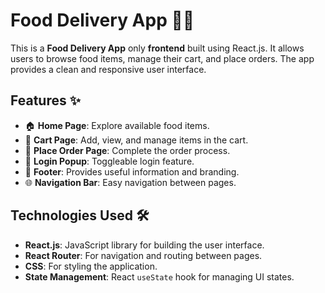 # Food Delivery App 🍔🚚

This is a **Food Delivery App** only **frontend** built using React.js. It allows users to browse food items, manage their cart, and place orders. The app provides a clean and responsive user interface.

## Features ✨

- 🏠 **Home Page**: Explore available food items.
- 🛒 **Cart Page**: Add, view, and manage items in the cart.
- 📝 **Place Order Page**: Complete the order process.
- 🔐 **Login Popup**: Toggleable login feature.
- 📜 **Footer**: Provides useful information and branding.
- 🌐 **Navigation Bar**: Easy navigation between pages.

## Technologies Used 🛠️

- **React.js**: JavaScript library for building the user interface.
- **React Router**: For navigation and routing between pages.
- **CSS**: For styling the application.
- **State Management**: React `useState` hook for managing UI states.



